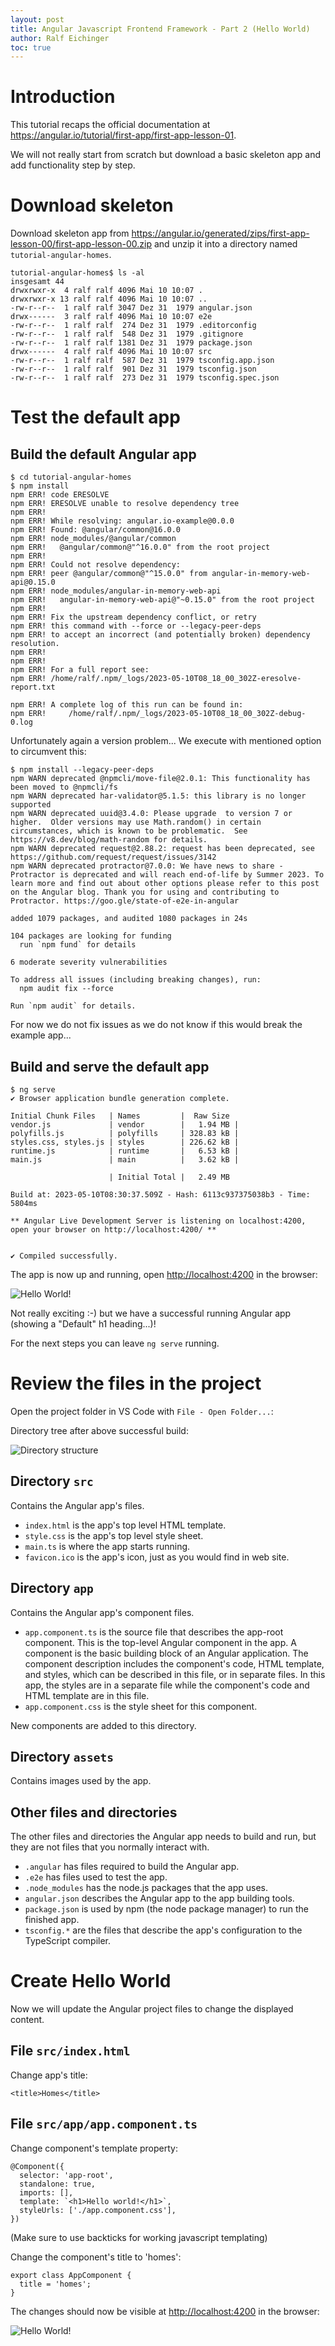 ```yaml
---
layout: post
title: Angular Javascript Frontend Framework - Part 2 (Hello World)
author: Ralf Eichinger
toc: true
---
```



# Introduction

This tutorial recaps the official documentation at <https://angular.io/tutorial/first-app/first-app-lesson-01>.

We will not really start from scratch but download a basic skeleton app and add functionality step by step.

# Download skeleton

Download skeleton app from <https://angular.io/generated/zips/first-app-lesson-00/first-app-lesson-00.zip> and unzip it into a directory named `tutorial-angular-homes`.

```
tutorial-angular-homes$ ls -al
insgesamt 44
drwxrwxr-x  4 ralf ralf 4096 Mai 10 10:07 .
drwxrwxr-x 13 ralf ralf 4096 Mai 10 10:07 ..
-rw-r--r--  1 ralf ralf 3047 Dez 31  1979 angular.json
drwx------  3 ralf ralf 4096 Mai 10 10:07 e2e
-rw-r--r--  1 ralf ralf  274 Dez 31  1979 .editorconfig
-rw-r--r--  1 ralf ralf  548 Dez 31  1979 .gitignore
-rw-r--r--  1 ralf ralf 1381 Dez 31  1979 package.json
drwx------  4 ralf ralf 4096 Mai 10 10:07 src
-rw-r--r--  1 ralf ralf  587 Dez 31  1979 tsconfig.app.json
-rw-r--r--  1 ralf ralf  901 Dez 31  1979 tsconfig.json
-rw-r--r--  1 ralf ralf  273 Dez 31  1979 tsconfig.spec.json
```

# Test the default app

## Build the default Angular app

```
$ cd tutorial-angular-homes
$ npm install
npm ERR! code ERESOLVE
npm ERR! ERESOLVE unable to resolve dependency tree
npm ERR! 
npm ERR! While resolving: angular.io-example@0.0.0
npm ERR! Found: @angular/common@16.0.0
npm ERR! node_modules/@angular/common
npm ERR!   @angular/common@"^16.0.0" from the root project
npm ERR! 
npm ERR! Could not resolve dependency:
npm ERR! peer @angular/common@"^15.0.0" from angular-in-memory-web-api@0.15.0
npm ERR! node_modules/angular-in-memory-web-api
npm ERR!   angular-in-memory-web-api@"~0.15.0" from the root project
npm ERR! 
npm ERR! Fix the upstream dependency conflict, or retry
npm ERR! this command with --force or --legacy-peer-deps
npm ERR! to accept an incorrect (and potentially broken) dependency resolution.
npm ERR! 
npm ERR! 
npm ERR! For a full report see:
npm ERR! /home/ralf/.npm/_logs/2023-05-10T08_18_00_302Z-eresolve-report.txt

npm ERR! A complete log of this run can be found in:
npm ERR!     /home/ralf/.npm/_logs/2023-05-10T08_18_00_302Z-debug-0.log
```

Unfortunately again a version problem...
We execute with mentioned option to circumvent this:

```
$ npm install --legacy-peer-deps
npm WARN deprecated @npmcli/move-file@2.0.1: This functionality has been moved to @npmcli/fs
npm WARN deprecated har-validator@5.1.5: this library is no longer supported
npm WARN deprecated uuid@3.4.0: Please upgrade  to version 7 or higher.  Older versions may use Math.random() in certain circumstances, which is known to be problematic.  See https://v8.dev/blog/math-random for details.
npm WARN deprecated request@2.88.2: request has been deprecated, see https://github.com/request/request/issues/3142
npm WARN deprecated protractor@7.0.0: We have news to share - Protractor is deprecated and will reach end-of-life by Summer 2023. To learn more and find out about other options please refer to this post on the Angular blog. Thank you for using and contributing to Protractor. https://goo.gle/state-of-e2e-in-angular

added 1079 packages, and audited 1080 packages in 24s

104 packages are looking for funding
  run `npm fund` for details

6 moderate severity vulnerabilities

To address all issues (including breaking changes), run:
  npm audit fix --force

Run `npm audit` for details.
```

For now we do not fix issues as we do not know if this would break the example app...

## Build and serve the default app

```
$ ng serve
✔ Browser application bundle generation complete.

Initial Chunk Files   | Names         |  Raw Size
vendor.js             | vendor        |   1.94 MB | 
polyfills.js          | polyfills     | 328.83 kB | 
styles.css, styles.js | styles        | 226.62 kB | 
runtime.js            | runtime       |   6.53 kB | 
main.js               | main          |   3.62 kB | 

                      | Initial Total |   2.49 MB

Build at: 2023-05-10T08:30:37.509Z - Hash: 6113c937375038b3 - Time: 5804ms

** Angular Live Development Server is listening on localhost:4200, open your browser on http://localhost:4200/ **


✔ Compiled successfully.
```

The app is now up and running, open <http://localhost:4200> in the browser:

![Hello World!](/assets/topics/development/javascript/angular-hello-world-01.jpg)

Not really exciting :-) but we have a successful running Angular app (showing a "Default" h1 heading...)!

For the next steps you can leave `ng serve` running.

# Review the files in the project

Open the project folder in VS Code with `File - Open Folder...`:

Directory tree after above successful build:

![Directory structure](/assets/topics/development/javascript/angular-hello-world-02.jpg)

## Directory `src`

Contains the Angular app's files.

* `index.html` is the app's top level HTML template.
* `style.css` is the app's top level style sheet.
* `main.ts` is where the app starts running.
* `favicon.ico` is the app's icon, just as you would find in web site.

## Directory `app`

Contains the Angular app's component files.

* `app.component.ts` is the source file that describes the app-root component. This is the top-level Angular component in the app. A component is the basic building block of an Angular application. The component description includes the component's code, HTML template, and styles, which can be described in this file, or in separate files. In this app, the styles are in a separate file while the component's code and HTML template are in this file.
* `app.component.css` is the style sheet for this component.

New components are added to this directory.

## Directory `assets`

Contains images used by the app.

## Other files and directories

The other files and directories the Angular app needs to build and run, but they are not files that you normally interact with.

* `.angular` has files required to build the Angular app.
* `.e2e` has files used to test the app.
* `.node_modules` has the node.js packages that the app uses.
* `angular.json` describes the Angular app to the app building tools.
* `package.json` is used by npm (the node package manager) to run the finished app.
* `tsconfig.*` are the files that describe the app's configuration to the TypeScript compiler.

# Create Hello World

Now we will update the Angular project files to change the displayed content.

## File `src/index.html`

Change app's title:

```
<title>Homes</title>
```

## File `src/app/app.component.ts`

Change component's template property:

```
@Component({
  selector: 'app-root',
  standalone: true,
  imports: [],
  template: `<h1>Hello world!</h1>`,
  styleUrls: ['./app.component.css'],
})
```

(Make sure to use backticks for working javascript templating)

Change the component's title to 'homes':

```
export class AppComponent {
  title = 'homes';
}
```

The changes should now be visible at <http://localhost:4200> in the browser:

![Hello World!](/assets/topics/development/javascript/angular-hello-world-03.jpg)
